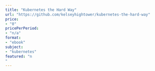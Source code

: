 ```yaml
---
title: "Kubernetes the Hard Way"
url: "https://github.com/kelseyhightower/kubernetes-the-hard-way"
price: 
- "0"
pricePerPeriod: 
- "n/a"
format: 
- "ebook"
subject: 
- "kubernetes"
featured: "n"
---
```

